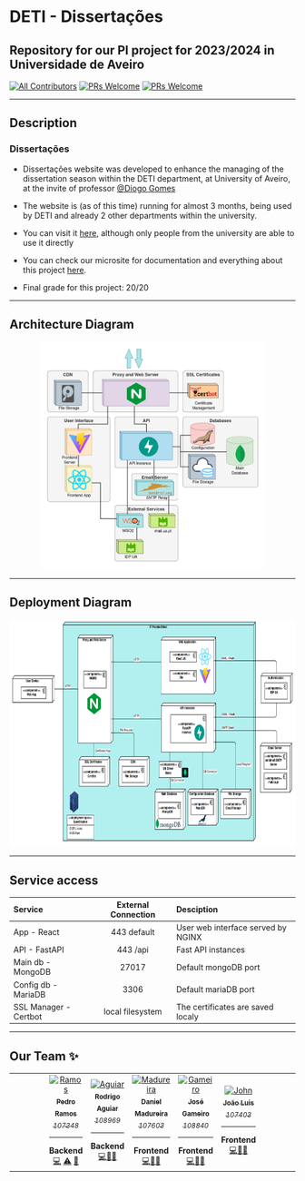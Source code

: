 # DETI - Dissertações

## Repository for our PI project for 2023/2024 in Universidade de Aveiro


[![All Contributors](https://img.shields.io/badge/Contributors-5-brightgreen.svg?style=for-the-badge)](#contributors-)
[![PRs Welcome](https://img.shields.io/badge/Open%20Issues-12-orange.svg?style=for-the-badge)](http://makeapullrequest.com)
[![PRs Welcome](https://img.shields.io/badge/Closed%20Issues-64-blue.svg?style=for-the-badge)](http://makeapullrequest.com)

---

## Description
### Dissertações

 - Dissertações website was developed to enhance the managing of the dissertation season within the DETI department, at University of Aveiro, at the invite of professor [@Diogo Gomes](https://github.com/dgomes)

 - The website is (as of this time) running for almost 3 months, being used by DETI and already 2 other departments within the university.

 - You can visit it [here](https://dissertacoes.av.it.pt), although only people from the university are able to use it directly

 - You can check our microsite for documentation and everything about this project [here](https://pi-dsd.github.io/microsite/).

 - Final grade for this project: 20/20

---

## Architecture Diagram

<p align="center">
    <img height="400px;" src="docs/diagrams/architectureDiagram.png">
</p>

---

## Deployment Diagram

<p align="center">
    <img height="400px;" src="docs/diagrams/deploymentDiagram.png">
</p>

---

## Service access
| Service | External Connection | Desciption |
| :--- | :----: | :--- |
| App - React | 443 default | User web interface served by NGINX |
| API - FastAPI | 443 /api | Fast API instances |
| Main db - MongoDB | 27017 | Default mongoDB port |
| Config db - MariaDB | 3306 | Default mariaDB port |
| SSL Manager - Certbot | local filesystem | The certificates are saved localy |


---

## Our Team ✨

<!-- ALL-CONTRIBUTORS-LIST:START -->
<!-- prettier-ignore-start -->
<!-- markdownlint-disable -->
<table>
  <tr>

<td align="center" width="50px;"></td>
    <td align="center"><a href="https://github.com/P-Ramos16"><img src="https://avatars0.githubusercontent.com/P-Ramos16?v=3" width="150px;" alt="Ramos"/><br /><sub><b>Pedro Ramos</b><br><i>107348</i></sub></a><hr><b>Backend</b><br><a href="https://github.com/P-Ramos16" title="Code">💻</a> <a href="https://github.com/P-Ramos16" title="Tests">⚠️</a> <a href="https://github.com/P-Ramos16" title="Tools">🔨</a></td>
    <td align="center"><a href="https://github.com/FiNeX96"><img src="https://avatars0.githubusercontent.com/FiNeX96?v=3" width="150px;" alt="Aguiar"/><br /><sub><b>Rodrigo Aguiar</b><br><i>108969</i></sub></a><hr><b>Backend</b><br><a href="https://github.com/FiNeX96" title="Code">💻</a><a href="https://github.com/FiNeX96" title="Tools">🔀</a><a href="https://github.com/FiNeX96" title="Tools">🔨</a></td>
    <td align="center"><a href="https://github.com/Dan1m4D"><img src="https://avatars0.githubusercontent.com/Dan1m4D?v=3" width="150px;" alt="Madureira"/><br /><sub><b>Daniel Madureira</b><br><i>107603</i></sub></a><hr><b>Frontend</b><br><a href="https://github.com/Dan1m4D" title="Code">💻</a><a href="https://github.com/Dan1m4D" title="Design">🎨</a><a href="https://github.com/Dan1m4D" title="Tools">🔧</a></td>
    <td align="center"><a href="https://github.com/zegameiro"><img src="https://avatars0.githubusercontent.com/zegameiro?v=3" width="150px;" alt="Gameiro"/><br /><sub><b>José Gameiro</b><br><i>108840</i></sub></a><hr><b>Frontend</b><br><a href="https://github.com/zegameiro" title="Code">💻</a><a href="https://github.com/zegameiro" title="Blogposts">📝</a><a href="https://github.com/zegameiro" title="Tools">🔧</a></td>
    <td align="center"><a href="https://github.com/jnluis"><img src="https://avatars0.githubusercontent.com/jnluis?v=3" width="150px;" alt="John"/><br /><sub><b>João Luis</b><br><i>107403</i></sub></a><hr><b>Frontend</b><br><a href="https://github.com/jnluis" title="Code">💻</a><a href="https://github.com/jnluis" title="Tools">🎯</a><a href="https://github.com/jnluis" title="Tools">🔧</a></td>
<td align="center" width="50px;"></td>
</tr>
</table>

<!-- markdownlint-enable -->
<!-- prettier-ignore-end -->

<!-- ALL-CONTRIBUTORS-LIST:END -->
